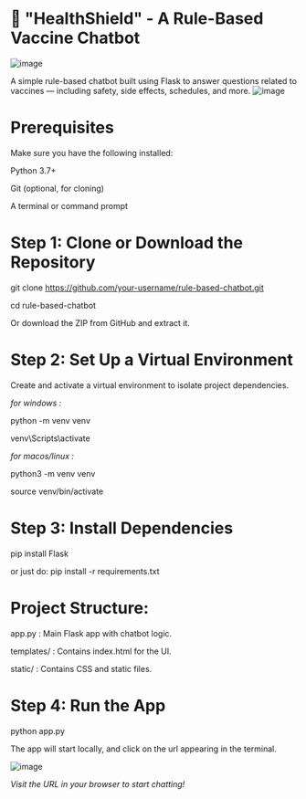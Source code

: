 
# 🌟 "HealthShield" - A Rule-Based Vaccine Chatbot

![image](https://github.com/user-attachments/assets/2796f5dd-2403-45fe-8c0e-37407a56eeef)

A simple rule-based chatbot built using Flask to answer questions related to vaccines — including safety, side effects, schedules, and more.
![image](https://github.com/user-attachments/assets/3b82315e-8dd8-4e13-8214-d7848b2cb75e)


# Prerequisites

Make sure you have the following installed:

 Python 3.7+

 Git (optional, for cloning)

 A terminal or command prompt

# Step 1: Clone or Download the Repository

git clone https://github.com/your-username/rule-based-chatbot.git

cd rule-based-chatbot

Or download the ZIP from GitHub and extract it.


# Step 2: Set Up a Virtual Environment

Create and activate a virtual environment to isolate project dependencies.

*for windows :*

python -m venv venv

venv\Scripts\activate

*for macos/linux :*

python3 -m venv venv

source venv/bin/activate

# Step 3: Install Dependencies

pip install Flask

or just do: pip install -r requirements.txt

# Project Structure:

app.py : Main Flask app with chatbot logic.

templates/ : Contains index.html for the UI.

static/ : Contains CSS and static files.


# Step 4: Run the App

python app.py

The app will start locally, and click on the url appearing in the terminal.

![image](https://github.com/user-attachments/assets/7508cb4e-a931-4863-9aec-ccc3373f1b8e)


*Visit the URL in your browser to start chatting!*

